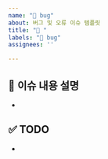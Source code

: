 ```yaml
---
name: "🐛 bug"
about: 버그 및 오류 이슈 템플릿
title: "🐛 "
labels: "🐛 bug"
assignees: ''

---
```


## 📌 이슈 내용 설명
-

## ✅ TODO
-

